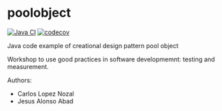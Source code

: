 poolobject
==========
[![Java CI](https://github.com/jesgararm/poolobject/actions/workflows/ci.yml/badge.svg)](https://github.com/jesgararm/poolobject/actions/workflows/ci.yml)
[![codecov](https://codecov.io/gh/jesgararm/poolobject/branch/master/graph/badge.svg?token=9PXFGTYL4B)](https://codecov.io/gh/jesgararm/poolobject)

Java code example of creational design pattern pool object

Workshop to use good practices in software developmemnt: testing and measurement.

Authors:

- Carlos Lopez Nozal
- Jesus Alonso Abad
